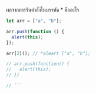 ผลจากการรันคำสั่งในบรรทัด \* คืออะไร

````js
let arr = ["a", "b"];

arr.push(function () {
  alert(this);
});

arr[2](); // *aleart ["a", "b"];

// arr.push(function() {
//   alert(this);
// })

// ```
````
